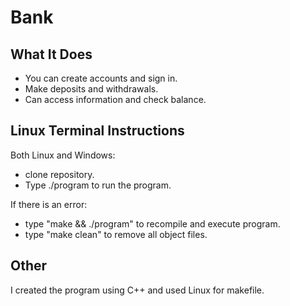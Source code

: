 # Bank

## What It Does
* You can create accounts and sign in.<br>
* Make deposits and withdrawals.<br>
* Can access information and check balance.<br>

## Linux Terminal Instructions
Both Linux and Windows:
* clone repository.<br>
* Type ./program to run the program.<br>

If there is an error:
<br>
* type "make && ./program" to recompile and execute program.<br>
* type "make clean" to remove all object files.<br>

## Other
I created the program using C++ and used Linux for makefile.
